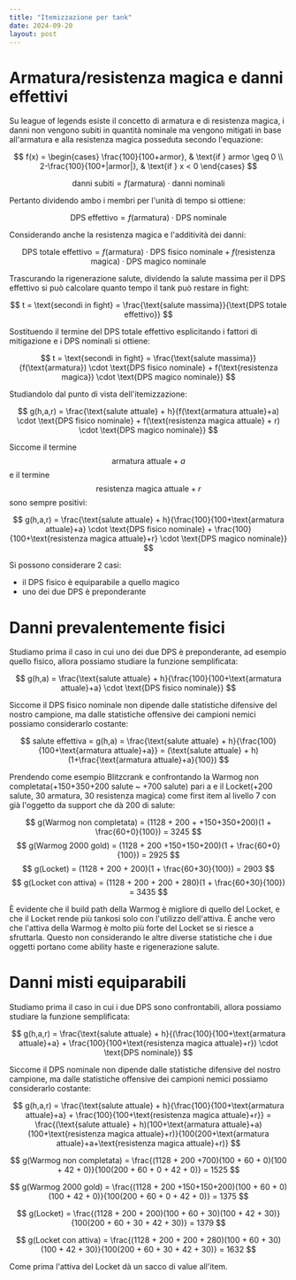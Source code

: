 ```yaml
---
title: "Itemizzazione per tank"
date: 2024-09-20
layout: post
---
```


# Armatura/resistenza magica e danni effettivi

Su league of legends esiste il concetto di armatura e di resistenza magica, i danni non vengono subiti in quantità nominale ma vengono mitigati in base all'armatura e alla resistenza magica posseduta secondo l'equazione:

$$
f(x) = 
\begin{cases} 
    \frac{100}{100+armor}, & \text{if } armor \geq 0 \\
    2-\frac{100}{100+|armor|}, & \text{if } x < 0 
\end{cases}
$$

$$
\text{danni subiti} = f(\text{armatura}) \cdot \text{danni nominali}
$$

Pertanto dividendo ambo i membri per l'unità di tempo si ottiene:

$$
\text{DPS effettivo} = f(\text{armatura}) \cdot \text{DPS nominale}
$$

Considerando anche la resistenza magica e l'additività dei danni:

$$
\text{DPS totale effettivo} = f(\text{armatura}) \cdot \text{DPS fisico nominale} + f(\text{resistenza magica}) \cdot \text{DPS magico nominale}
$$

Trascurando la rigenerazione salute, dividendo la salute massima per il DPS effettivo si può calcolare quanto tempo il tank può restare in fight:

$$
t = \text{secondi in fight} = \frac{\text{salute massima}}{\text{DPS totale effettivo}}
$$

Sostituendo il termine del DPS totale effettivo esplicitando i fattori di mitigazione e i DPS nominali si ottiene:

$$
t = \text{secondi in fight} = \frac{\text{salute massima}}{f(\text{armatura}) \cdot \text{DPS fisico nominale} + f(\text{resistenza magica}) \cdot \text{DPS magico nominale}}
$$

Studiandolo dal punto di vista dell'itemizzazione:

$$
g(h,a,r) = \frac{\text{salute attuale} + h}{f(\text{armatura attuale}+a) \cdot \text{DPS fisico nominale} + f(\text{resistenza magica attuale} + r) \cdot \text{DPS magico nominale}}
$$

Siccome il termine $$\text{armatura attuale}+a$$ e il termine $$\text{resistenza magica attuale}+r$$ sono sempre positivi:

$$
g(h,a,r) = \frac{\text{salute attuale} + h}{\frac{100}{100+\text{armatura attuale}+a} \cdot \text{DPS fisico nominale} + \frac{100}{100+\text{resistenza magica attuale}+r} \cdot \text{DPS magico nominale}}
$$

Si possono considerare 2 casi:
- il DPS fisico è equiparabile a quello magico
- uno dei due DPS è preponderante

# Danni prevalentemente fisici

Studiamo prima il caso in cui uno dei due DPS è preponderante, ad esempio quello fisico, allora possiamo studiare la funzione semplificata:

$$
g(h,a) = \frac{\text{salute attuale} + h}{\frac{100}{100+\text{armatura attuale}+a} \cdot \text{DPS fisico nominale}}
$$

Siccome il DPS fisico nominale non dipende dalle statistiche difensive del nostro campione, ma dalle statistiche offensive dei campioni nemici possiamo considerarlo costante:

$$
salute effettiva = g(h,a) = \frac{\text{salute attuale} + h}{\frac{100}{100+\text{armatura attuale}+a}} = (\text{salute attuale} + h)(1+\frac{\text{armatura attuale}+a}{100})
$$

Prendendo come esempio Blitzcrank e confrontando la Warmog non completata(+150+350+200 salute ~ +700 salute) pari a  e il Locket(+200 salute, 30 armatura, 30 resistenza magica) come first item al livello 7 con già l'oggetto da support che dà 200 di salute:

$$
g(Warmog non completata) = (1128 + 200 + +150+350+200)(1 + \frac{60+0}{100}) = 3245
$$
$$
g(Warmog 2000 gold) = (1128 + 200 +150+150+200)(1 + \frac{60+0}{100}) = 2925
$$
$$
g(Locket) = (1128 + 200 + 200)(1 + \frac{60+30}{100}) = 2903
$$
$$
g(Locket con attiva) = (1128 + 200 + 200 + 280)(1 + \frac{60+30}{100}) = 3435
$$

È evidente che il build path della Warmog è migliore di quello del Locket, e che il Locket rende più tankosi solo con l'utilizzo dell'attiva. È anche vero che l'attiva della Warmog è molto più forte del Locket se si riesce a sfruttarla. Questo non considerando le altre diverse statistiche che i due oggetti portano come ability haste e rigenerazione salute.

# Danni misti equiparabili

Studiamo prima il caso in cui i due DPS sono confrontabili, allora possiamo studiare la funzione semplificata:

$$
g(h,a,r) = \frac{\text{salute attuale} + h}{(\frac{100}{100+\text{armatura attuale}+a} + \frac{100}{100+\text{resistenza magica attuale}+r}) \cdot \text{DPS nominale}}
$$

Siccome il DPS nominale non dipende dalle statistiche difensive del nostro campione, ma dalle statistiche offensive dei campioni nemici possiamo considerarlo costante:

$$
g(h,a,r) = \frac{\text{salute attuale} + h}{\frac{100}{100+\text{armatura attuale}+a} + \frac{100}{100+\text{resistenza magica attuale}+r}} = \frac{(\text{salute attuale} + h)(100+\text{armatura attuale}+a)(100+\text{resistenza magica attuale}+r)}{100(200+\text{armatura attuale}+a+\text{resistenza magica attuale}+r)}
$$

$$
g(Warmog non completata) = \frac{(1128 + 200 +700)(100 + 60 + 0)(100 + 42 + 0)}{100(200 + 60 + 0 + 42 + 0)} = 1525
$$

$$
g(Warmog 2000 gold) = \frac{(1128 + 200 +150+150+200)(100 + 60 + 0)(100 + 42 + 0)}{100(200 + 60 + 0 + 42 + 0)} = 1375
$$

$$
g(Locket) = \frac{(1128 + 200 + 200)(100 + 60 + 30)(100 + 42 + 30)}{100(200 + 60 + 30 + 42 + 30)} = 1379
$$

$$
g(Locket con attiva) = \frac{(1128 + 200 + 200 + 280)(100 + 60 + 30)(100 + 42 + 30)}{100(200 + 60 + 30 + 42 + 30)} = 1632
$$

Come prima l'attiva del Locket dà un sacco di value all'item.
